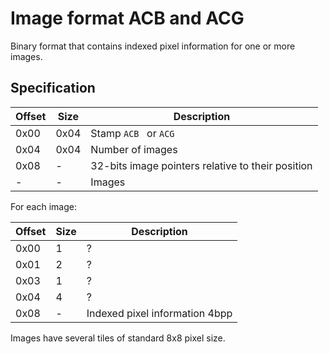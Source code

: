 # Image format ACB and ACG

Binary format that contains indexed pixel information for one or more images.

## Specification

| Offset | Size | Description                                       |
| ------ | ---- | ------------------------------------------------- |
| 0x00   | 0x04 | Stamp `ACB ` or `ACG`                             |
| 0x04   | 0x04 | Number of images                                  |
| 0x08   | -    | 32-bits image pointers relative to their position |
| -      | -    | Images                                            |

For each image:

| Offset | Size | Description                    |
| ------ | ---- | ------------------------------ |
| 0x00   | 1    | ?                              |
| 0x01   | 2    | ?                              |
| 0x03   | 1    | ?                              |
| 0x04   | 4    | ?                              |
| 0x08   | -    | Indexed pixel information 4bpp |

Images have several tiles of standard 8x8 pixel size.
